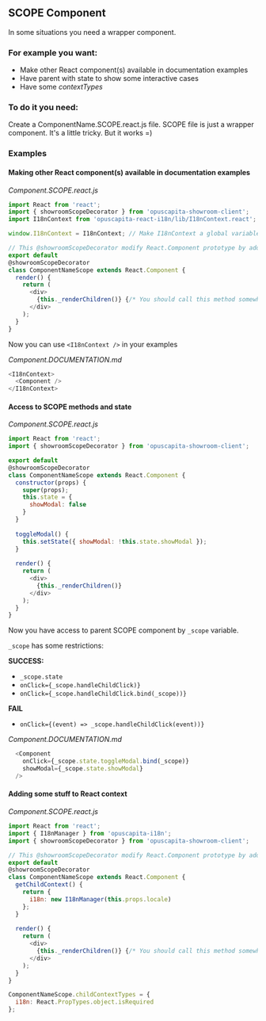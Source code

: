 ## SCOPE Component

In some situations you need a wrapper component.

### For example you want:

* Make other React component(s) available in documentation examples
* Have parent with state to show some interactive cases
* Have some *contextTypes*

### To do it you need:

Create a ComponentName.SCOPE.react.js file. SCOPE file is just a wrapper component.
It's a little tricky. But it works =)

### Examples

#### Making other React component(s) available in documentation examples

*Component.SCOPE.react.js*

```js
import React from 'react';
import { showroomScopeDecorator } from 'opuscapita-showroom-client';
import I18nContext from 'opuscapita-react-i18n/lib/I18nContext.react';

window.I18nContext = I18nContext; // Make I18nContext a global variable

// This @showroomScopeDecorator modify React.Component prototype by adding _renderChildren() method.
export default
@showroomScopeDecorator
class ComponentNameScope extends React.Component {
  render() {
    return (
      <div>
        {this._renderChildren()} {/* You should call this method somewhere in your JSX. */}
      </div>
    );
  }
}
```

Now you can use ```<I18nContext />``` in your examples

*Component.DOCUMENTATION.md*

```js
<I18nContext>
  <Component />
</I18nContext>
```

#### Access to SCOPE methods and state

*Component.SCOPE.react.js*

```js
import React from 'react';
import { showroomScopeDecorator } from 'opuscapita-showroom-client';

export default
@showroomScopeDecorator
class ComponentNameScope extends React.Component {
  constructor(props) {
    super(props);
    this.state = {
      showModal: false
    }
  }
  
  toggleModal() {
    this.setState({ showModal: !this.state.showModal });
  }
  
  render() {
    return (
      <div>
        {this._renderChildren()}
      </div>
    );
  }
}
```

Now you have access to parent SCOPE component by ```_scope``` variable.

```_scope``` has some restrictions:

**SUCCESS:**

  * ```_scope.state```
  * ```onClick={_scope.handleChildClick)}```
  * ```onClick={_scope.handleChildClick.bind(_scope))}```
  
**FAIL**

  * ```onClick={(event) => _scope.handleChildClick(event))}```

*Component.DOCUMENTATION.md*

```js
  <Component
    onClick={_scope.state.toggleModal.bind(_scope)}
    showModal={_scope.state.showModal}
  />
```

#### Adding some stuff to React context

*Component.SCOPE.react.js*

```js
import React from 'react';
import { I18nManager } from 'opuscapita-i18n';
import { showroomScopeDecorator } from 'opuscapita-showroom-client';

// This @showroomScopeDecorator modify React.Component prototype by adding _renderChildren() method.
export default
@showroomScopeDecorator
class ComponentNameScope extends React.Component {
  getChildContext() {
    return {
      i18n: new I18nManager(this.props.locale)
    };
  }
  
  render() {
    return (
      <div>
        {this._renderChildren()} {/* You should call this method somewhere in your JSX. */}
      </div>
    );
  }
}

ComponentNameScope.childContextTypes = {
  i18n: React.PropTypes.object.isRequired
};
```
